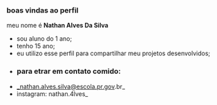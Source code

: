 ### boas vindas ao perfil 

meu nome é **Nathan Alves Da Silva**

- sou aluno do 1 ano;
- tenho 15 ano;
- eu utilizo esse perfil para compartilhar meu projetos desenvolvidos;
- ### para etrar em contato comido:
- _nathan.alves.silva@escola.pr.gov.br_
- instagram: nathan.4lves_
